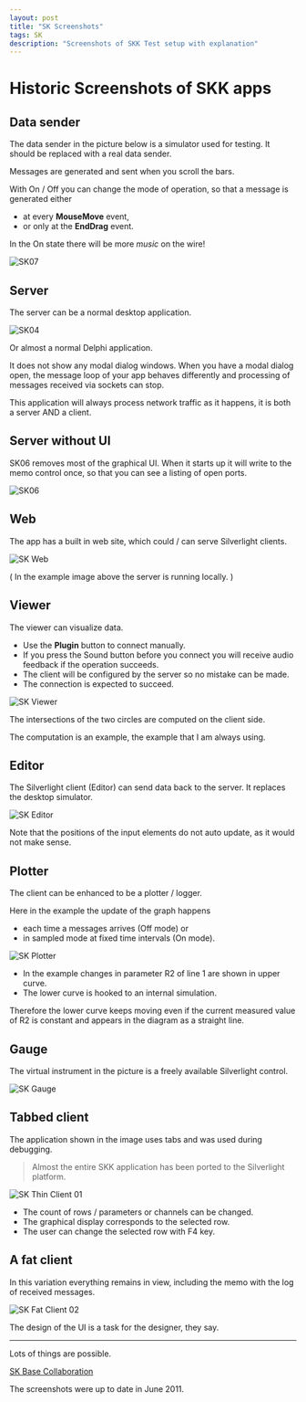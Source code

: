 ```yaml
---
layout: post
title: "SK Screenshots"
tags: SK
description: "Screenshots of SKK Test setup with explanation"
---
```


# Historic Screenshots of SKK apps

## Data sender

The data sender in the picture below is a simulator used for testing.
It should be replaced with a real data sender.

Messages are generated and sent when you scroll the bars.

With On / Off you can change the mode of operation,
so that a message is generated either
- at every **MouseMove** event,
- or only at the **EndDrag** event.

In the On state there will be more *music* on the wire!

![SK07](images/SK/SK-Input.png)

## Server

The server can be a normal desktop application.

![SK04](images/SK/SK-Server-04.png)

Or almost a normal Delphi application.

It does not show any modal dialog windows.
When you have a modal dialog open,
the message loop of your app behaves differently
and processing of messages received via sockets can stop.

This application will always process network traffic as it happens,
it is both a server AND a client.

## Server without UI

SK06 removes most of the graphical UI.
When it starts up it will write to the memo control once, so that you can see a listing of open ports.

![SK06](images/SK/SK-Server-06.png)

## Web

The app has a built in web site, which could / can serve Silverlight clients.

![SK Web](images/SK/SK-Web.png)

( In the example image above the server is running locally. )

## Viewer

The viewer can visualize data.

- Use the **Plugin** button to connect manually.
- If you press the Sound button before you connect you will receive audio feedback if the operation succeeds.
- The client will be configured by the server so no mistake can be made.
- The connection is expected to succeed.

![SK Viewer](images/SK/SK-Viewer.png)

The intersections of the two circles are computed on the client side.

The computation is an example, the example that I am always using.

## Editor

The Silverlight client (Editor) can send data back to the server.
It replaces the desktop simulator.

![SK Editor](images/SK/SK-Editor.png)

Note that the positions of the input elements do not auto update,
as it would not make sense.

## Plotter

The client can be enhanced to be a plotter / logger.

Here in the example the update of the graph happens
- each time a messages arrives (Off mode) or
- in sampled mode at fixed time intervals (On mode).

![SK Plotter](images/SK/SK-Plotter.png)

- In the example changes in parameter R2 of line 1 are shown in upper curve.
- The lower curve is hooked to an internal simulation.

Therefore the lower curve keeps moving even if the current measured value of R2 is constant and appears in the diagram as a straight line.

## Gauge

The virtual instrument in the picture is a freely available Silverlight control.

![SK Gauge](images/SK/SK-Gauge.png)

## Tabbed client

The application shown in the image uses tabs and was used during debugging.

> Almost the entire SKK application has been ported to the Silverlight platform.

![SK Thin Client 01](images/SK/SK-Client-01.png)

- The count of rows / parameters or channels can be changed.
- The graphical display corresponds to the selected row.
- The user can change the selected row with F4 key.

## A fat client

In this variation everything remains in view,
including the memo with the log of received messages.

![SK Fat Client 02](images/SK/SK-Client-02.png)

The design of the UI is a task for the designer, they say.

***

Lots of things are possible.

[SK Base Collaboration](sk-base-collaboration.html)

The screenshots were up to date in June 2011.
